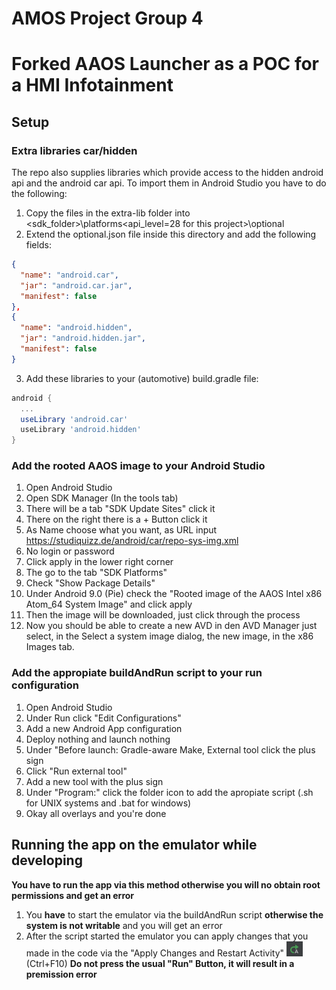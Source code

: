 # AMOS Project Group 4
# Forked AAOS Launcher as a POC for a HMI Infotainment

## Setup

### Extra libraries car/hidden

The repo also supplies libraries which provide access to the hidden android api and the android car api.
To import them in Android Studio you have to do the following:
1. Copy the files in the extra-lib folder into <sdk_folder>\platforms\<api_level=28 for this project>\optional
2. Extend the optional.json file inside this directory and add the following fields:
```json
{
  "name": "android.car",
  "jar": "android.car.jar",
  "manifest": false
},
{
  "name": "android.hidden",
  "jar": "android.hidden.jar",
  "manifest": false
}
```
3. Add these libraries to your (automotive) build.gradle file:
```gradle
android {
  ...
  useLibrary 'android.car'
  useLibrary 'android.hidden'
}
```

### Add the rooted AAOS image to your Android Studio

1. Open Android Studio
2. Open SDK Manager (In the tools tab)
3. There will be a tab "SDK Update Sites" click it
4. There on the right there is a + Button click it
5. As Name choose what you want, as URL input https://studiquizz.de/android/car/repo-sys-img.xml
6. No login or password
7. Click apply in the lower right corner
8. The go to the tab "SDK Platforms"
9. Check "Show Package Details"
10. Under Android 9.0 (Pie) check the "Rooted image of the AAOS Intel x86 Atom_64 System Image" and click apply
11. Then the image will be downloaded, just click through the process
12. Now you should be able to create a new AVD in den AVD Manager just select, in the Select a system image dialog, the new image, in the x86 Images tab.

### Add the appropiate buildAndRun script to your run configuration

1. Open Android Studio
2. Under Run click "Edit Configurations"
3. Add a new Android App configuration
4. Deploy nothing and launch nothing
5. Under "Before launch: Gradle-aware Make, External tool click the plus sign
6. Click "Run external tool"
7. Add a new tool with the plus sign
8. Under "Program:" click the folder icon to add the apropiate script (.sh for UNIX systems and .bat for windows)
9. Okay all overlays and you're done

## Running the app on the emulator while developing

**You have to run the app via this method otherwise you will no obtain root permissions and get an error**

1. You **have** to start the emulator via the buildAndRun script **otherwise the system is not writable** and you will get an error
2. After the script started the emulator you can apply changes that you made in the code via the "Apply Changes and Restart Activity" ![icon image](img/readme/apply-changes-and-run-activity.png) (Ctrl+F10) **Do not press the usual "Run" Button, it will result in a premission error**
